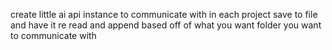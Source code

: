 create little ai api instance to communicate with in each project save to file and have it re read and append based off of what you want folder you want to communicate with

